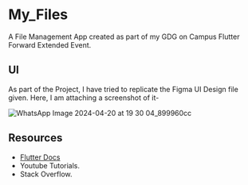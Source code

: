 # My_Files
A File Management App created as part of my GDG on Campus Flutter Forward Extended Event.

## UI
As part of the Project, I have tried to replicate the Figma UI Design file given. 
Here, I am attaching a screenshot of it-

![WhatsApp Image 2024-04-20 at 19 30 04_899960cc](https://github.com/RishavKumarSinha/My_Files/assets/136772607/5ce2125a-e3d8-44ea-82c7-4857872ee47d)

## Resources

- [Flutter Docs](https://docs.flutter.dev/)
- Youtube Tutorials.
- Stack Overflow.
